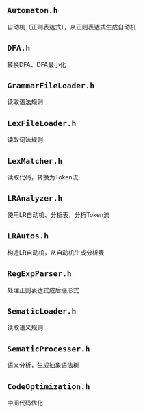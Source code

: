 ## `Automaton.h`
自动机（正则表达式），从正则表达式生成自动机

## `DFA.h`
转换DFA、DFA最小化

## `GrammarFileLoader.h`
读取语法规则

## `LexFileLoader.h`
读取词法规则

## `LexMatcher.h`
读取代码，转换为Token流

## `LRAnalyzer.h`
使用LR自动机、分析表，分析Token流

## `LRAutos.h`
构造LR自动机，从自动机生成分析表

## `RegExpParser.h`
处理正则表达式成后缀形式

## `SematicLoader.h`
读取语义规则

## `SematicProcesser.h`
语义分析，生成抽象语法树

## `CodeOptimization.h`
中间代码优化
